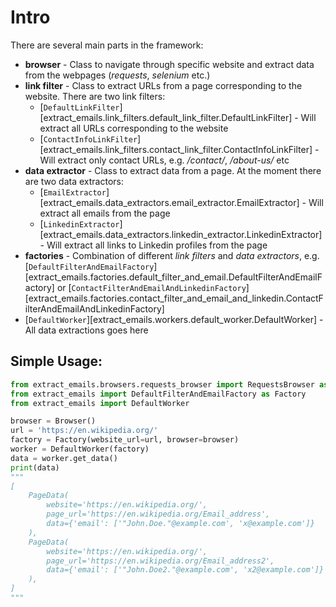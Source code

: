 # Intro

There are several main parts in the framework:

 - **browser** - Class to navigate through specific website and extract data from the webpages (*requests*, *selenium* etc.)
 - **link filter** - Class to extract URLs from a page corresponding to the website. There are two link filters:
     - [`DefaultLinkFilter`][extract_emails.link_filters.default_link_filter.DefaultLinkFilter] - Will extract all URLs corresponding to the website
     - [`ContactInfoLinkFilter`][extract_emails.link_filters.contact_link_filter.ContactInfoLinkFilter] - Will extract only contact URLs, e.g. */contact/*, */about-us/* etc
 - **data extractor** - Class to extract data from a page. At the moment there are two data extractors:
     - [`EmailExtractor`][extract_emails.data_extractors.email_extractor.EmailExtractor] - Will extract all emails from the page
     - [`LinkedinExtractor`][extract_emails.data_extractors.linkedin_extractor.LinkedinExtractor] - Will extract all links to Linkedin profiles from the page
 - **factories** - Combination of different *link filters* and *data extractors*, e.g. [`DefaultFilterAndEmailFactory`][extract_emails.factories.default_filter_and_email.DefaultFilterAndEmailFactory]
 or [`ContactFilterAndEmailAndLinkedinFactory`][extract_emails.factories.contact_filter_and_email_and_linkedin.ContactFilterAndEmailAndLinkedinFactory]
 - [`DefaultWorker`][extract_emails.workers.default_worker.DefaultWorker] - All data extractions goes here

## Simple Usage:
```python
from extract_emails.browsers.requests_browser import RequestsBrowser as Browser
from extract_emails import DefaultFilterAndEmailFactory as Factory
from extract_emails import DefaultWorker

browser = Browser()
url = 'https://en.wikipedia.org/'
factory = Factory(website_url=url, browser=browser)
worker = DefaultWorker(factory)
data = worker.get_data()
print(data)
"""
[
    PageData(
        website='https://en.wikipedia.org/',
        page_url='https://en.wikipedia.org/Email_address',
        data={'email': ['"John.Doe."@example.com', 'x@example.com']}
    ),
    PageData(
        website='https://en.wikipedia.org/',
        page_url='https://en.wikipedia.org/Email_address2',
        data={'email': ['"John.Doe2."@example.com', 'x2@example.com']}
    ),
]
"""
```
